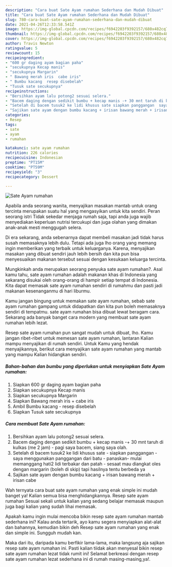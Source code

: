 ```yaml
---
description: "Cara buat Sate Ayam rumahan Sederhana dan Mudah Dibuat"
title: "Cara buat Sate Ayam rumahan Sederhana dan Mudah Dibuat"
slug: 780-cara-buat-sate-ayam-rumahan-sederhana-dan-mudah-dibuat
date: 2021-04-26T12:33:58.541Z
image: https://img-global.cpcdn.com/recipes/f6942203f9392157/680x482cq70/sate-ayam-rumahan-foto-resep-utama.jpg
thumbnail: https://img-global.cpcdn.com/recipes/f6942203f9392157/680x482cq70/sate-ayam-rumahan-foto-resep-utama.jpg
cover: https://img-global.cpcdn.com/recipes/f6942203f9392157/680x482cq70/sate-ayam-rumahan-foto-resep-utama.jpg
author: Travis Newton
ratingvalue: 5
reviewcount: 15
recipeingredient:
- "600 gr daging ayam bagian paha"
- "secukupnya Kecap manis"
- "secukupnya Margarin"
- " Bawang merah iris  cabe iris"
- " Bumbu kacang  resep disebelah"
- "Tusuk sate secukupnya"
recipeinstructions:
- "Bersihkan ayam lalu potong2 sesuai selera."
- "Bacem daging dengan sedikit bumbu + kecap manis -+ 30 mnt taruh di kulkas (me 2 jam)  pagi saya bacem, siang saya olah."
- "Setelah di bacem tusuk2 ke lidi khusus sate siapkan panggangan  saya menggunakan panggangan dari batu panaskan- mulai memanggang hati2 lidi terbakar dan patah  sesaat mau diangkat oles dengan margarin (boleh di skip) tapi hasilnya tentu berbeda ya"
- "Sajikan sate ayam dengan bumbu kacang + irisan bawang merah + irisan cabe"
categories:
- Resep
tags:
- sate
- ayam
- rumahan

katakunci: sate ayam rumahan 
nutrition: 226 calories
recipecuisine: Indonesian
preptime: "PT15M"
cooktime: "PT59M"
recipeyield: "3"
recipecategory: Dessert

---
```



![Sate Ayam rumahan](https://img-global.cpcdn.com/recipes/f6942203f9392157/680x482cq70/sate-ayam-rumahan-foto-resep-utama.jpg)

Apabila anda seorang wanita, menyajikan masakan mantab untuk orang tercinta merupakan suatu hal yang mengasyikan untuk kita sendiri. Peran seorang istri Tidak sekedar menjaga rumah saja, tapi anda juga wajib menyediakan keperluan nutrisi tercukupi dan juga olahan yang dimakan anak-anak mesti menggugah selera.

Di era  sekarang, anda sebenarnya dapat membeli masakan jadi tidak harus susah memasaknya lebih dulu. Tetapi ada juga lho orang yang memang ingin memberikan yang terbaik untuk keluarganya. Karena, menyajikan masakan yang dibuat sendiri jauh lebih bersih dan kita pun bisa menyesuaikan makanan tersebut sesuai dengan kesukaan keluarga tercinta. 



Mungkinkah anda merupakan seorang penyuka sate ayam rumahan?. Asal kamu tahu, sate ayam rumahan adalah makanan khas di Indonesia yang sekarang disukai oleh orang-orang di hampir setiap tempat di Indonesia. Kita dapat memasak sate ayam rumahan sendiri di rumahmu dan pasti jadi makanan kesenanganmu di hari liburmu.

Kamu jangan bingung untuk memakan sate ayam rumahan, sebab sate ayam rumahan gampang untuk didapatkan dan kita pun boleh memasaknya sendiri di tempatmu. sate ayam rumahan bisa dibuat lewat beragam cara. Sekarang ada banyak banget cara modern yang membuat sate ayam rumahan lebih lezat.

Resep sate ayam rumahan pun sangat mudah untuk dibuat, lho. Kamu jangan ribet-ribet untuk memesan sate ayam rumahan, lantaran Kalian mampu menyajikan di rumah sendiri. Untuk Kamu yang hendak menyajikannya, berikut cara menyajikan sate ayam rumahan yang mantab yang mampu Kalian hidangkan sendiri.

<!--inarticleads1-->

##### Bahan-bahan dan bumbu yang diperlukan untuk menyiapkan Sate Ayam rumahan:

1. Siapkan 600 gr daging ayam bagian paha
1. Siapkan secukupnya Kecap manis
1. Siapkan secukupnya Margarin
1. Siapkan  Bawang merah iris + cabe iris
1. Ambil  Bumbu kacang - resep disebelah
1. Siapkan Tusuk sate secukupnya




<!--inarticleads2-->

##### Cara membuat Sate Ayam rumahan:

1. Bersihkan ayam lalu potong2 sesuai selera.
1. Bacem daging dengan sedikit bumbu + kecap manis -+ 30 mnt taruh di kulkas (me 2 jam)  - pagi saya bacem, siang saya olah.
1. Setelah di bacem tusuk2 ke lidi khusus sate - siapkan panggangan  - saya menggunakan panggangan dari batu - panaskan- mulai memanggang hati2 lidi terbakar dan patah  - sesaat mau diangkat oles dengan margarin (boleh di skip) tapi hasilnya tentu berbeda ya
1. Sajikan sate ayam dengan bumbu kacang + irisan bawang merah + irisan cabe




Wah ternyata cara buat sate ayam rumahan yang enak simple ini mudah banget ya! Kalian semua bisa menghidangkannya. Resep sate ayam rumahan Sesuai sekali untuk kalian yang sedang belajar memasak maupun juga bagi kalian yang sudah lihai memasak.

Apakah kamu ingin mulai mencoba bikin resep sate ayam rumahan mantab sederhana ini? Kalau anda tertarik, ayo kamu segera menyiapkan alat-alat dan bahannya, kemudian bikin deh Resep sate ayam rumahan yang enak dan simple ini. Sungguh mudah kan. 

Maka dari itu, daripada kamu berfikir lama-lama, maka langsung aja sajikan resep sate ayam rumahan ini. Pasti kalian tiidak akan menyesal bikin resep sate ayam rumahan lezat tidak rumit ini! Selamat berkreasi dengan resep sate ayam rumahan lezat sederhana ini di rumah masing-masing,ya!.

